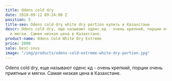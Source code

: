 ```yaml
---
title: Odens cold dry
date: 2018-09-12 09:24:00 Z
position: 5
title-seo: Odens cold dry white dry portion купить в Казахстане
descr: Odens cold dry, еще называют оденс кд - очень крепкий, порции очень приятные
  и мягки. Самая низкая цена в Казахстане.
product-name: Odens Cold White Dry Extreme
price: 2000
sale: best-snus
image: "/img/products/odens-cold-extreme-white-dry-portion.jpg"
---
```


Odens cold dry, еще называют оденс кд - очень крепкий, порции очень приятные и мягки. Самая низкая цена в Казахстане.